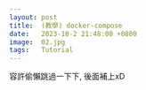 ```yaml
---
layout: post
title:  (教學) docker-compose
date:   2023-10-2 21:48:00 +0800
image:  02.jpg
tags:   Tutorial
---
```


容許偷懶跳過一下下, 後面補上xD